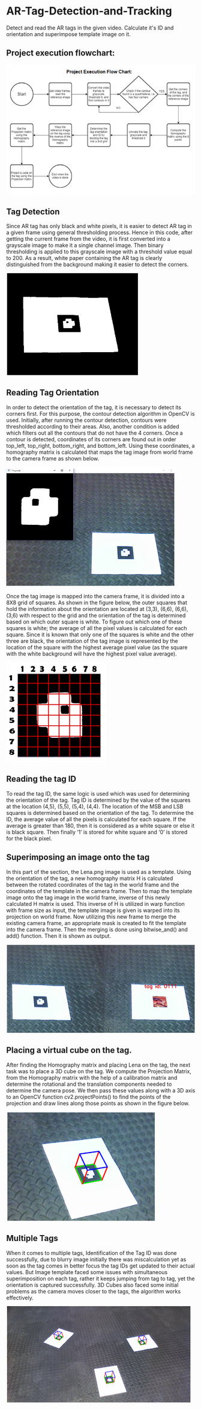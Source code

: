 # AR-Tag-Detection-and-Tracking
Detect and read the AR tags in the given video. Calculate it's ID and orientation and superimpose template image on it.

## Project execution flowchart:
<p>
  <img src="Images/algo.PNG">
</p>

## Tag Detection
<p>Since AR tag has only black and white pixels, it is easier to detect AR tag in a given frame using general thresholding process. Hence in this code, after getting the current frame from the video, it is first converted into a grayscale image to make it a single channel image. Then binary thresholding is applied to this grayscale image with a threshold value equal to 200.
As a result, white paper containing the AR tag is clearly distinguished from the background making it easier to detect the corners.
</p>
<p>
  <img src="Images/tag1.PNG">
</p>

## Reading Tag Orientation
<p>In order to detect the orientation of the tag, it is necessary to detect its corners first. For this purpose, the contour detection algorithm in OpenCV is used. Initially, after running the contour detection, contours were thresholded according to their areas. Also, another condition is added which filters out all the contours that do not have the 4 corners. Once a contour is detected, coordinates of its corners are found out in order top_left, top_right, bottom_right, and bottom_left. Using these coordinates, a homography matrix is calculated that maps the tag image from world frame to the camera frame as shown below. </p>
<p>
  <img src="Images/tag2.PNG">
</p>
<p>Once the tag image is mapped into the camera frame, it is divided into a 8X8 grid of squares. As shown in the figure below, the outer squares that hold the information about the orientation are located at (3,3), (6,6), (6,6), (3,6) with respect to the grid and the orientation of the tag is determined based on which outer square is white. To figure out which one of these squares is white; the average of all the pixel values is calculated for each square. Since it is known that only one of the squares is white and the other three are black, the orientation of the tag image is represented by the location of the square with the highest average pixel value (as the square with the white background will have the highest pixel value average). </p>
<p>
  <img src="Images/tag_reading.PNG">
</p>

## Reading the tag ID
<p>To read the tag ID, the same logic is used which was used for determining the orientation of the tag. Tag ID is determined by the value of the squares at the location (4,5), (5,5), (5,4), (4,4). The location of the MSB and LSB squares is determined based on the orientation of the tag. To determine the ID, the average value of all the pixels is calculated for each square. If the average is greater than 180, then it is considered as a white square or else it is black square. Then finally ‘1’ is stored for white square and ‘0’ is stored for the black pixel.</p>

## Superimposing an image onto the tag
<p>In this part of the section, the Lena.png image is used as a template. Using the orientation of the tag, a new homography matrix H is calculated between the rotated coordinates of the tag in the world frame and the coordinates of the template in the camera frame. Then to map the template image onto the tag image in the world frame, inverse of this newly calculated H matrix is used. This inverse of H is utilized in warp function with frame size as input, the template image is given is warped into its projection on world frame. Now utilizing this new frame to merge the existing camera frame, an appropriate mask is created to fit the template into the camera frame. Then the merging is done using bitwise_and() and add() function. Then it is shown as output.</p>
<p>
  <img src="Images/tag3.PNG">
</p>

## Placing a virtual cube on the tag.
<p>After finding the Homography matrix and placing Lena on the tag, the next task was to place a 3D cube on the tag. We compute the Projection Matrix, from the Homography matrix with the help of a calibration matrix and determine the rotational and the translation components needed to determine the camera pose. We then pass these values along with a 3D axis to an OpenCV function cv2.projectPoints() to find the points of the projection and draw lines along those points as shown in the figure below. </p>
<p>
  <img src="Images/tag4.PNG">
</p>

##  Multiple Tags
<p>When it comes to multiple tags, Identification of the Tag ID was done successfully, due to blurry image initially there was miscalculation yet as soon as the tag comes in better focus the tag IDs get updated to their actual values. But Image template faced some issues with simultaneous superimposition on each tag, rather it keeps jumping from tag to tag, yet the orientation is captured successfully. 3D Cubes also faced some initial problems as the camera moves closer to the tags, the algorithm works effectively.</p>
<p>
  <img src="Images/tag5.PNG">
</p>
